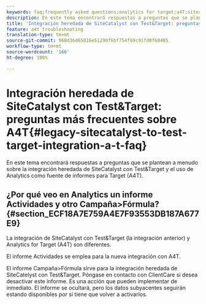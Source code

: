 ```yaml
---
keywords: faq;frequently asked questions;analytics for target;a4T;sitecatalyst;campaign>recipe;test&target;integration
description: En este tema encontrará respuestas a preguntas que se plantean a menudo sobre la integración heredada de SiteCatalyst con Test&Target y el uso de Analytics como fuente de informes para Target (A4T).
title: 'Integración heredada de SiteCatalyst con Test&Target: preguntas más frecuentes sobre A4T'
feature: a4t troubleshooting
translation-type: tm+mt
source-git-commit: 968d36d65016e51290f6bf754f69c91fd8f68405
workflow-type: tm+mt
source-wordcount: '166'
ht-degree: 100%

---
```



# Integración heredada de SiteCatalyst con Test&amp;Target: preguntas más frecuentes sobre A4T{#legacy-sitecatalyst-to-test-target-integration-a-t-faq}

En este tema encontrará respuestas a preguntas que se plantean a menudo sobre la integración heredada de SiteCatalyst con Test&amp;Target y el uso de Analytics como fuente de informes para Target (A4T).

## ¿Por qué veo en Analytics un informe Actividades y otro Campaña>Fórmula?{#section_ECF18A7E759A4E7F93553DB187A677E9}

La integración de SiteCatalyst con Test&amp;Target (la integración anterior) y Analytics for Target (A4T) son diferentes.

El informe Actividades se emplea para la nueva integración con A4T.

El informe Campaña>Fórmula sirve para la integración heredada de SiteCatelyst con Test&amp;Target. Póngase en contacto con ClientCare si desea desactivar este informe. Es una acción que pueden implementar de inmediato. El informe se ocultará, pero los datos subyacentes seguirán estando disponibles por si tiene que volver a activarlos.
